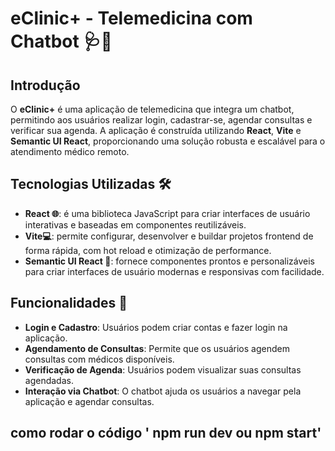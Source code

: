 
# eClinic+ - Telemedicina com Chatbot 🩺🤖

## Introdução
O **eClinic+** é uma aplicação de telemedicina que integra um chatbot, permitindo aos usuários realizar login, cadastrar-se, agendar consultas e verificar sua agenda. A aplicação é construída utilizando **React**, **Vite** e **Semantic UI React**, proporcionando uma solução robusta e escalável para o atendimento médico remoto.

## Tecnologias Utilizadas 🛠️
- **React 🌐**: é uma biblioteca JavaScript para criar interfaces de usuário interativas e baseadas em componentes reutilizáveis.
- **Vite💻**: permite configurar, desenvolver e buildar projetos frontend de forma rápida, com hot reload e otimização de performance.
- **Semantic UI React 📖**: fornece componentes prontos e personalizáveis para criar interfaces de usuário modernas e responsivas com facilidade.

## Funcionalidades 🌟
- **Login e Cadastro**: Usuários podem criar contas e fazer login na aplicação.
- **Agendamento de Consultas**: Permite que os usuários agendem consultas com médicos disponíveis.
- **Verificação de Agenda**: Usuários podem visualizar suas consultas agendadas.
- **Interação via Chatbot**: O chatbot ajuda os usuários a navegar pela aplicação e agendar consultas.

## como rodar o código ' npm run dev ou npm start'
